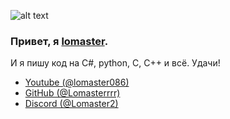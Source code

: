 ![alt text](https://i.imgur.com/NrNfKr1.png)
### Привет, я [lomaster](https://github.com/Lomasterrrr).
И я пишу код на C#, python, C, C++ и всё.
Удачи!

- [Youtube (@lomaster086)](https://www.youtube.com/channel/UCBrZRT-yUyHwUbD2o4BZevg)
- [GitHub (@Lomasterrrr)](https://github.com/Lomasterrrr)
- [Discord (@Lomaster2)](https://discordapp.com/users/972980423930036284)
